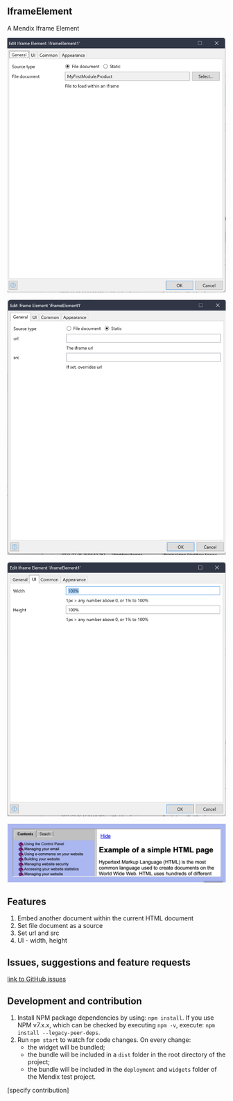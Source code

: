 ## IframeElement

A Mendix Iframe Element

![setting_1](/docs/setting_1.png)

![setting_2](/docs/setting_2.png)

![setting_3](/docs/setting_3.png)

![ui](/docs/ui.png)

## Features

1. Embed another document within the current HTML document
2. Set file document as a source
3. Set url and src
4. UI - width, height

## Issues, suggestions and feature requests

[link to GitHub issues](https://github.com/jaeyoonan/mendix-iframeElement/issues)

## Development and contribution

1. Install NPM package dependencies by using: `npm install`. If you use NPM v7.x.x, which can be checked by executing
   `npm -v`, execute: `npm install --legacy-peer-deps`.
1. Run `npm start` to watch for code changes. On every change:
    - the widget will be bundled;
    - the bundle will be included in a `dist` folder in the root directory of the project;
    - the bundle will be included in the `deployment` and `widgets` folder of the Mendix test project.

[specify contribution]
